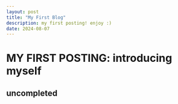 ```yaml
---
layout: post
title: "My First Blog"
description: my first posting! enjoy :)
date: 2024-08-07
---
```

# MY FIRST POSTING: introducing myself
## uncompleted
